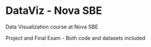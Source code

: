 # DataViz - Nova SBE
Data Visualization course at Nova SBE

Project and Final Exam - Both code and datasets included
